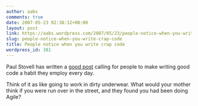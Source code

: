 ```yaml
---
author: aabs
comments: true
date: 2007-05-23 02:38:12+00:00
layout: post
link: https://aabs.wordpress.com/2007/05/23/people-notice-when-you-write-crap-code/
slug: people-notice-when-you-write-crap-code
title: People notice when you write crap code
wordpress_id: 381
---
```


Paul Stovell has written a [good post](http://www.paulstovell.net/blog/index.php/we-are-what-we-repeatedly-code/) calling for people to make writing good code a habit they employ every day.


Think of it as like going to work in dirty underwear. What would your mother think if you were run over in the street, and they found you had been doing Agile?
